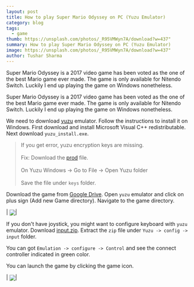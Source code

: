 ```yaml
---
layout: post
title: How to play Super Mario Odyssey on PC (Yuzu Emulator)
category: blog
tags:
  - game
thumb: https://unsplash.com/photos/_R95VMWyn7A/download?w=437"
summary: How to play Super Mario Odyssey on PC (Yuzu Emulator)
image: https://unsplash.com/photos/_R95VMWyn7A/download?w=437"
author: Tushar Sharma
---
```


Super Mario Odyssey is a 2017 video game has been voted as the one of the best Mario game ever made. The game is only available for Nitendo Switch. Luckily I end up playing the game on Windows nonetheless.<!-- truncate_here -->

Super Mario Odyssey is a 2017 video game has been voted as the one of the best Mario game ever made. The game is only available for Nitendo Switch. Luckily I end up playing the game on Windows nonetheless.

We need to download [yuzu](https://yuzu-emu.org/downloads/) emulator. Follow the instructions to install it on Windows. First download and install Microsoft Visual C++ redistributable. Next download `yuzu_install.exe`.

> If you get error, yuzu encryption keys are missing. <br><br>
> Fix: Download the <a href="https://raw.githubusercontent.com/icosaswitch/Yuzu-NAND/master/prod.keys">prod</a> file.<br><br> 
> On Yuzu Windows -> Go to File -> Open Yuzu folder <br><br>
> Save the file under `keys` folder.


Download the game from [Google Drive](https://drive.google.com/file/d/1xwX7EO_YckfA43gD5v1WXsL7Tlkogehi/view?usp=sharing). Open `yuzu` emulator  and click on plus sign (Add new Game directory). Navigate to the game directory. 

| <img align="center"  loading="lazy" src="{{ root_url }}/img/yuzu1.png"  />|


If you don't have joystick, you might want to configure keyboard with `yuzu` emulator. Download [input.zip](https://drive.google.com/file/d/1IwMqMr8E0L_crNhhaWnYqSShTCqliRN8/view?usp=sharing). Extract the `zip` file under `Yuzu -> config -> input` folder.

You can got `Emulation -> configure -> Control` and see the connect controller indicated in green color.

You can launch the game by clicking the game icon.

| <img align="center"  loading="lazy" src="{{ root_url }}/img/yuzu2.png"  />|
